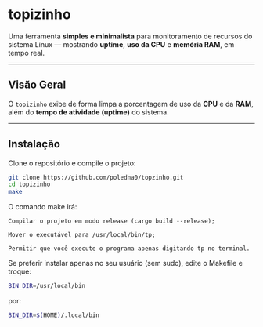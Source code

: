 #  topizinho

Uma ferramenta **simples e minimalista** para monitoramento de recursos do sistema Linux — mostrando **uptime**, **uso da CPU** e **memória RAM**, em tempo real.

---

##  Visão Geral

O `topizinho` exibe de forma limpa a porcentagem de uso da **CPU** e da **RAM**, além do **tempo de atividade (uptime)** do sistema.

---

##  Instalação

Clone o repositório e compile o projeto:

```bash
git clone https://github.com/poledna0/topzinho.git
cd topizinho
make
```

O comando make irá:

    Compilar o projeto em modo release (cargo build --release);

    Mover o executável para /usr/local/bin/tp;

    Permitir que você execute o programa apenas digitando tp no terminal.

Se preferir instalar apenas no seu usuário (sem sudo), edite o Makefile e troque:

```bash
BIN_DIR=/usr/local/bin
```

por:

```bash
BIN_DIR=$(HOME)/.local/bin
```
